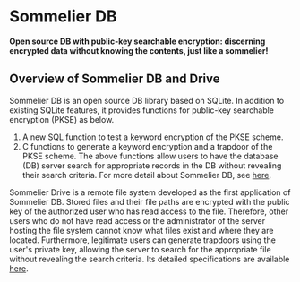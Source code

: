 # Sommelier DB
**Open source DB with public-key searchable encryption: discerning encrypted data without knowing the contents, just like a sommelier!**

## Overview of Sommelier DB and Drive
Sommelier DB is an open source DB library based on SQLite. In addition to existing SQLite features, it provides functions for public-key searchable encryption (PKSE) as below.
1. A new SQL function to test a keyword encryption of the PKSE scheme.
2. C functions to generate a keyword encryption and a trapdoor of the PKSE scheme.
The above functions allow users to have the database (DB) server search for appropriate records in the DB without revealing their search criteria.
For more detail about Sommelier DB, see [here](./db/intro.md).

Sommelier Drive is a remote file system developed as the first application of Sommelier DB. Stored files and their file paths are encrypted with the public key of the authorized user who has read access to the file. Therefore, other users who do not have read access or the administrator of the server hosting the file system cannot know what files exist and where they are located. Furthermore, legitimate users can generate trapdoors using the user's private key, allowing the server to search for the appropriate file without revealing the search criteria.
Its detailed specifications are available [here](./drive/intro.md).